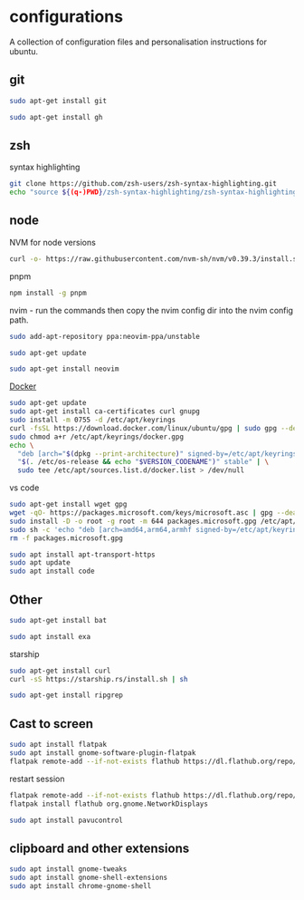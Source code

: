 # configurations

A collection of configuration files and personalisation instructions for ubuntu.

## git

```sh
sudo apt-get install git
```

```sh
sudo apt-get install gh
```

## zsh

syntax highlighting

```sh
git clone https://github.com/zsh-users/zsh-syntax-highlighting.git
echo "source ${(q-)PWD}/zsh-syntax-highlighting/zsh-syntax-highlighting.zsh" >> ${ZDOTDIR:-$HOME}/.zshrc
```

## node

NVM for node versions

```sh
curl -o- https://raw.githubusercontent.com/nvm-sh/nvm/v0.39.3/install.sh | bash
```

pnpm

```sh
npm install -g pnpm
```

nvim - run the commands then copy the nvim config dir into the nvim config path.

```sh
sudo add-apt-repository ppa:neovim-ppa/unstable

sudo apt-get update

sudo apt-get install neovim 
```

[Docker](https://docs.docker.com/engine/install/ubuntu/)

```sh
sudo apt-get update
sudo apt-get install ca-certificates curl gnupg
sudo install -m 0755 -d /etc/apt/keyrings
curl -fsSL https://download.docker.com/linux/ubuntu/gpg | sudo gpg --dearmor -o /etc/apt/keyrings/docker.gpg
sudo chmod a+r /etc/apt/keyrings/docker.gpg
echo \
  "deb [arch="$(dpkg --print-architecture)" signed-by=/etc/apt/keyrings/docker.gpg] https://download.docker.com/linux/ubuntu \
  "$(. /etc/os-release && echo "$VERSION_CODENAME")" stable" | \
  sudo tee /etc/apt/sources.list.d/docker.list > /dev/null
```

vs code

```sh
sudo apt-get install wget gpg
wget -qO- https://packages.microsoft.com/keys/microsoft.asc | gpg --dearmor > packages.microsoft.gpg
sudo install -D -o root -g root -m 644 packages.microsoft.gpg /etc/apt/keyrings/packages.microsoft.gpg
sudo sh -c 'echo "deb [arch=amd64,arm64,armhf signed-by=/etc/apt/keyrings/packages.microsoft.gpg] https://packages.microsoft.com/repos/code stable main" > /etc/apt/sources.list.d/vscode.list'
rm -f packages.microsoft.gpg

sudo apt install apt-transport-https
sudo apt update
sudo apt install code
```

## Other

```sh
sudo apt-get install bat
```

```sh
sudo apt install exa
```

starship

```sh
sudo apt-get install curl
curl -sS https://starship.rs/install.sh | sh
```

```sh
sudo apt-get install ripgrep
```

## Cast to screen

```sh
sudo apt install flatpak
sudo apt install gnome-software-plugin-flatpak
flatpak remote-add --if-not-exists flathub https://dl.flathub.org/repo/flathub.flatpakrepo
```

restart session

```sh
flatpak remote-add --if-not-exists flathub https://dl.flathub.org/repo/flathub.flatpakrepo
flatpak install flathub org.gnome.NetworkDisplays

sudo apt install pavucontrol
```

## clipboard and other extensions

```sh
sudo apt install gnome-tweaks
sudo apt install gnome-shell-extensions
sudo apt install chrome-gnome-shell
```
